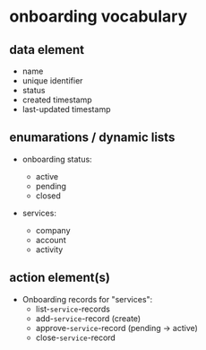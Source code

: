# onboarding vocabulary


## data element
 - name
 - unique identifier
 - status
 - created timestamp
 - last-updated timestamp


## enumarations / dynamic lists

 - onboarding status:
   - active 
   - pending
   - closed

 - services:
   - company
   - account
   - activity


## action element(s)

 - Onboarding records for "services":
   - list-`service`-records
   - add-`service`-record (create)
   - approve-`service`-record (pending -> active)
   - close-`service`-record




